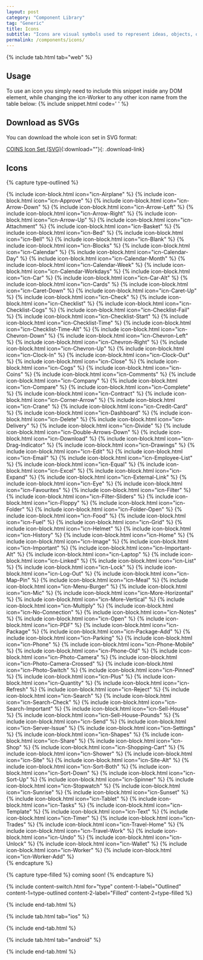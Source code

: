 ```yaml
---
layout: post
category: "Component Library"
tag: "Generic"
title: Icons
subtitle: "Icons are visual symbols used to represent ideas, objects, or actions. They communicate messages at a glance, afford interactivity, and draw attention to important information."
permalink: /components/icons/
---
```


<!-- Web tab -->
{% include tab.html tab="web" %}


## Usage
To use an icon you simply need to include this snippet inside any DOM element, while changing the <span class="snip">icn-Worker</span> to any other icon name from the table below:
{% include snippet.html code='
<i class="icn icn-Worker"></i>
' %}

## Download as SVGs

You can download the whole icon set in SVG format:


[<i class="icn icn-Download"></i>COINS Icon Set (SVG)](../icons/COINS_Icons_Outline.zip){:download=""}{: .download-link}


## Icons
<!-- Content switch -->
<!-- Content switch tab 1 -->
{% capture type-outlined %}
<div class="icon-grid">
  {% include icon-block.html icon="icn-Airplane" %}
  {% include icon-block.html icon="icn-Approve" %}
  {% include icon-block.html icon="icn-Arrow-Down" %}
  {% include icon-block.html icon="icn-Arrow-Left" %}
  {% include icon-block.html icon="icn-Arrow-Right" %}
  {% include icon-block.html icon="icn-Arrow-Up" %}
  {% include icon-block.html icon="icn-Attachment" %}
  {% include icon-block.html icon="icn-Basket" %}
  {% include icon-block.html icon="icn-Bed" %}
  {% include icon-block.html icon="icn-Bell" %}
  {% include icon-block.html icon="icn-Blank" %}
  {% include icon-block.html icon="icn-Blocks" %}
  {% include icon-block.html icon="icn-Calendar" %}
  {% include icon-block.html icon="icn-Calendar-Day" %}
  {% include icon-block.html icon="icn-Calendar-Month" %}
  {% include icon-block.html icon="icn-Calendar-Week" %}
  {% include icon-block.html icon="icn-Calendar-Workdays" %}
  {% include icon-block.html icon="icn-Car" %}
  {% include icon-block.html icon="icn-Car-Alt" %}
  {% include icon-block.html icon="icn-Cards" %}
  {% include icon-block.html icon="icn-Caret-Down" %}
  {% include icon-block.html icon="icn-Caret-Up" %}
  {% include icon-block.html icon="icn-Check" %}
  {% include icon-block.html icon="icn-Checklist" %}
  {% include icon-block.html icon="icn-Checklist-Cogs" %}
  {% include icon-block.html icon="icn-Checklist-Fail" %}
  {% include icon-block.html icon="icn-Checklist-Start" %}
  {% include icon-block.html icon="icn-Checklist-Time" %}
  {% include icon-block.html icon="icn-Checklist-Time-Alt" %}
  {% include icon-block.html icon="icn-Chevron-Down" %}
  {% include icon-block.html icon="icn-Chevron-Left" %}
  {% include icon-block.html icon="icn-Chevron-Right" %}
  {% include icon-block.html icon="icn-Chevron-Up" %}
  {% include icon-block.html icon="icn-Clock-In" %}
  {% include icon-block.html icon="icn-Clock-Out" %}
  {% include icon-block.html icon="icn-Close" %}
  {% include icon-block.html icon="icn-Cogs" %}
  {% include icon-block.html icon="icn-Coins" %}
  {% include icon-block.html icon="icn-Comments" %}
  {% include icon-block.html icon="icn-Company" %}
  {% include icon-block.html icon="icn-Compare" %}
  {% include icon-block.html icon="icn-Complete" %}
  {% include icon-block.html icon="icn-Contract" %}
  {% include icon-block.html icon="icn-Corner-Arrow" %}
  {% include icon-block.html icon="icn-Crane" %}
  {% include icon-block.html icon="icn-Credit-Card" %}
  {% include icon-block.html icon="icn-Dashboard" %}
  {% include icon-block.html icon="icn-Delete" %}
  {% include icon-block.html icon="icn-Delivery" %}
  {% include icon-block.html icon="icn-Divide" %}
  {% include icon-block.html icon="icn-Double-Arrows-Down" %}
  {% include icon-block.html icon="icn-Download" %}
  {% include icon-block.html icon="icn-Drag-Indicator" %}
  {% include icon-block.html icon="icn-Drawings" %}
  {% include icon-block.html icon="icn-Edit" %}
  {% include icon-block.html icon="icn-Email" %}
  {% include icon-block.html icon="icn-Employee-List" %}
  {% include icon-block.html icon="icn-Equal" %}
  {% include icon-block.html icon="icn-Excel" %}
  {% include icon-block.html icon="icn-Expand" %}
  {% include icon-block.html icon="icn-External-Link" %}
  {% include icon-block.html icon="icn-Eye" %}
  {% include icon-block.html icon="icn-Favourites" %}
  {% include icon-block.html icon="icn-Filter" %}
  {% include icon-block.html icon="icn-Filter-Sliders" %}
  {% include icon-block.html icon="icn-Floppy" %}
  {% include icon-block.html icon="icn-Folder" %}
  {% include icon-block.html icon="icn-Folder-Open" %}
  {% include icon-block.html icon="icn-Food" %}
  {% include icon-block.html icon="icn-Fuel" %}
  {% include icon-block.html icon="icn-Grid" %}
  {% include icon-block.html icon="icn-Helmet" %}
  {% include icon-block.html icon="icn-History" %}
  {% include icon-block.html icon="icn-Home" %}
  {% include icon-block.html icon="icn-Image" %}
  {% include icon-block.html icon="icn-Important" %}
  {% include icon-block.html icon="icn-Important-Alt" %}
  {% include icon-block.html icon="icn-Laptop" %}
  {% include icon-block.html icon="icn-Linked" %}
  {% include icon-block.html icon="icn-List" %}
  {% include icon-block.html icon="icn-Lock" %}
  {% include icon-block.html icon="icn-Log-Out" %}
  {% include icon-block.html icon="icn-Map-Pin" %}
  {% include icon-block.html icon="icn-Meal" %}
  {% include icon-block.html icon="icn-Menu-Burger" %}
  {% include icon-block.html icon="icn-Mic" %}
  {% include icon-block.html icon="icn-More-Horizontal" %}
  {% include icon-block.html icon="icn-More-Vertical" %}
  {% include icon-block.html icon="icn-Multiply" %}
  {% include icon-block.html icon="icn-No-Connection" %}
  {% include icon-block.html icon="icn-Notes" %}
  {% include icon-block.html icon="icn-Open" %}
  {% include icon-block.html icon="icn-PDF" %}
  {% include icon-block.html icon="icn-Package" %}
  {% include icon-block.html icon="icn-Package-Add" %}
  {% include icon-block.html icon="icn-Parking" %}
  {% include icon-block.html icon="icn-Phone" %}
  {% include icon-block.html icon="icn-Phone-Mobile" %}
  {% include icon-block.html icon="icn-Phone-Old" %}
  {% include icon-block.html icon="icn-Photo-Camera" %}
  {% include icon-block.html icon="icn-Photo-Camera-Crossed" %}
  {% include icon-block.html icon="icn-Photo-Switch" %}
  {% include icon-block.html icon="icn-Pinned" %}
  {% include icon-block.html icon="icn-Plus" %}
  {% include icon-block.html icon="icn-Quantity" %}
  {% include icon-block.html icon="icn-Refresh" %}
  {% include icon-block.html icon="icn-Reject" %}
  {% include icon-block.html icon="icn-Search" %}
  {% include icon-block.html icon="icn-Search-Check" %}
  {% include icon-block.html icon="icn-Search-Important" %}
  {% include icon-block.html icon="icn-Sell-House" %}
  {% include icon-block.html icon="icn-Sell-House-Pounds" %}
  {% include icon-block.html icon="icn-Send" %}
  {% include icon-block.html icon="icn-Server-Issue" %}
  {% include icon-block.html icon="icn-Settings" %}
  {% include icon-block.html icon="icn-Shapes" %}
  {% include icon-block.html icon="icn-Share" %}
  {% include icon-block.html icon="icn-Shop" %}
  {% include icon-block.html icon="icn-Shopping-Cart" %}
  {% include icon-block.html icon="icn-Shower" %}
  {% include icon-block.html icon="icn-Site" %}
  {% include icon-block.html icon="icn-Site-Alt" %}
  {% include icon-block.html icon="icn-Sort-Both" %}
  {% include icon-block.html icon="icn-Sort-Down" %}
  {% include icon-block.html icon="icn-Sort-Up" %}
  {% include icon-block.html icon="icn-Spinner" %}
  {% include icon-block.html icon="icn-Stopwatch" %}
  {% include icon-block.html icon="icn-Sunrise" %}
  {% include icon-block.html icon="icn-Sunset" %}
  {% include icon-block.html icon="icn-Tablet" %}
  {% include icon-block.html icon="icn-Tasks" %}
  {% include icon-block.html icon="icn-Template" %}
  {% include icon-block.html icon="icn-Text" %}
  {% include icon-block.html icon="icn-Timer" %}
  {% include icon-block.html icon="icn-Trades" %}
  {% include icon-block.html icon="icn-Travel-Home" %}
  {% include icon-block.html icon="icn-Travel-Work" %}
  {% include icon-block.html icon="icn-Undo" %}
  {% include icon-block.html icon="icn-Unlock" %}
  {% include icon-block.html icon="icn-Wallet" %}
  {% include icon-block.html icon="icn-Worker" %}
  {% include icon-block.html icon="icn-Worker-Add" %}
</div>
{% endcapture %}

<!-- Content switch tab 2 -->
{% capture type-filled %}
coming soon!
{% endcapture %}

<!-- Render Content -->
{% include content-switch.html for="type"
           content-1-label="Outlined" content-1=type-outlined
           content-2-label="Filled" content-2=type-filled
%}



{% include end-tab.html %}


<!-- iOS Tab -->
{% include tab.html tab="ios" %}

<!-- Tab Content -->

{% include end-tab.html %}


<!-- Android Tab -->
{% include tab.html tab="android" %}

<!-- Tab Content -->

{% include end-tab.html %}
